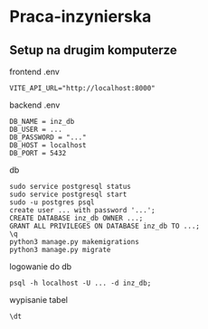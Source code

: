# Praca-inzynierska

## Setup na drugim komputerze

frontend
.env
```
VITE_API_URL="http://localhost:8000"
```

backend
.env
```
DB_NAME = inz_db
DB_USER = ...
DB_PASSWORD = "..."
DB_HOST = localhost
DB_PORT = 5432
```

db
```
sudo service postgresql status
sudo service postgresql start
sudo -u postgres psql
create user ... with password '...';
CREATE DATABASE inz_db OWNER ...;
GRANT ALL PRIVILEGES ON DATABASE inz_db TO ...;
\q
python3 manage.py makemigrations
python3 manage.py migrate
```

logowanie do db
```
psql -h localhost -U ... -d inz_db;
```

wypisanie tabel
```
\dt
```